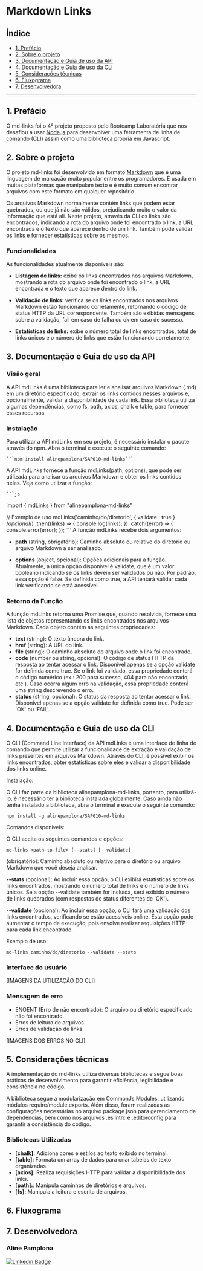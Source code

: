 # Markdown Links

## Índice

* [1. Prefácio](#1-prefácio)
* [2. Sobre o projeto](#2-sobre-o-projeto)
* [3. Documentação e Guia de uso da API](#3-documentacao-e-guia-de-uso-da-API)
* [4. Documentação e Guia de uso da CLI](#4-documentacao-e-guia-de-uso-da-CLI)
* [5. Considerações técnicas](#5-consideracoes-tecnicas)
* [6. Fluxograma](#6-fluxograma)
* [7. Desenvolvedora](#7-desenvolvedora)

***

## 1. Prefácio

O md-links foi o 4º projeto proposto pelo Bootcamp Laboratória que nos desafiou a usar [Node.js](https://nodejs.org/) para desenvolver
uma ferramenta de linha de comando (CLI) assim como uma biblioteca própria  em Javascript.


## 2. Sobre o projeto

O projeto md-links foi desenvolvido em formato [Markdown](https://pt.wikipedia.org/wiki/Markdown) que é uma linguagem de marcação
muito popular entre os programadores. É usada em muitas plataformas que manipulam texto e é muito comum encontrar arquivos com este formato em qualquer repositório.

Os arquivos Markdown normalmente contém links que podem estar quebrados, ou que já não são válidos, prejudicando muito o valor da informação que está ali.
Neste projeto, através da CLI os links são encontrados, indicando a rota do arquivo onde foi encontrado o link, a URL encontrada e o texto que aparece
dentro de um link. Também pode validar os links e fornecer estatísticas sobre os mesmos.

### Funcionalidades

As funcionalidades atualmente disponíveis são:

* **Listagem de links:** exibe os links encontrados nos arquivos Markdown, mostrando a rota do arquivo onde foi encontrado o link, a URL encontrada e o texto que aparece dentro do link.

* **Validação de links:** verifica se os links encontrados nos arquivos Markdown estão funcionando corretamente, retornando o código de status HTTP da URL correspondente. Também são exibidas mensagens sobre a validação, fail em caso de falha ou ok em caso de sucesso.

* **Estatísticas de links:** exibe o número total de links encontrados, total de links únicos e o número de links que estão funcionando corretamente.


## 3. Documentação e Guia de uso da API

### Visão geral

A API mdLinks é uma biblioteca para ler e analisar arquivos Markdown (.md) em um diretório especificado, extrair os links contidos nesses arquivos e, opcionalmente, validar a disponibilidade de cada link. Essa biblioteca utiliza algumas dependências, como fs, path, axios, chalk e table, para fornecer esses recursos.

### Instalação

Para utilizar a API mdLinks em seu projeto, é necessário instalar o pacote através do npm. Abra o terminal e execute o seguinte comando:

	```npm install alinepamplona/SAP010-md-links```

A API mdLinks fornece a função mdLinks(path, options), que pode ser utilizada para analisar os arquivos Markdown e obter os links contidos neles. Veja como utilizar a função:

	```js
import { mdLinks } from "alinepamplona-md-links"
	
// Exemplo de uso
mdLinks('caminho/do/diretorio', { validate : true } /*opcional*/)
  .then((links) => {
    console.log(links);
  })
  .catch((error) => {
    console.error(error);
  });
	```
A função mdLinks recebe dois argumentos:

* **path** (string, obrigatório): Caminho absoluto ou relativo do diretório ou arquivo Markdown a ser analisado.

* **options** (object, opcional): Opções adicionais para a função. Atualmente, a única opção disponível é validate, que é um valor booleano indicando se os links devem ser validados ou não. Por padrão, essa opção é false. Se definida como true, a API tentará validar cada link verificando se está acessível.

### Retorno da Função

A função mdLinks retorna uma Promise que, quando resolvida, fornece uma lista de objetos representando os links encontrados nos arquivos Markdown. Cada objeto contém as seguintes propriedades:

* **text** (string): O texto âncora do link.
* **href** (string): A URL do link.
* **file** (string): O caminho absoluto do arquivo onde o link foi encontrado.
* **code** (number ou string, opcional): O código de status HTTP da resposta ao tentar acessar o link. Disponível apenas se a opção validate for definida como true. Se o link foi validado, essa propriedade conterá o código numérico (ex.: 200 para sucesso, 404 para não encontrado, etc.). Caso ocorra algum erro na validação, essa propriedade conterá uma string descrevendo o erro.
* **status** (string, opcional): O status da resposta ao tentar acessar o link. Disponível apenas se a opção validate for definida como true. Pode ser 'OK' ou 'FAIL'.

## 4. Documentação e Guia de uso da CLI

O CLI (Command Line Interface) da API mdLinks é uma interface de linha de comando que permite utilizar a funcionalidade de extração e validação de links presentes em arquivos Markdown. Através do CLI, é possível exibir os links encontrados, obter estatísticas sobre eles e validar a disponibilidade dos links online.

Instalação:

O CLI faz parte da biblioteca alinepamplona-md-links, portanto, para utilizá-lo, é necessário ter a biblioteca instalada globalmente. Caso ainda não tenha instalado a biblioteca, abra o terminal e execute o seguinte comando:

```npm install -g alinepamplona/SAP010-md-links```

Comandos disponíveis:

O CLI aceita os seguintes comandos e opções:

```md-links <path-to-file> [--stats] [--validate]```

**<path-to-file>** (obrigatório): Caminho absoluto ou relativo para o diretório ou arquivo Markdown que você deseja analisar.

**--stats** (opcional): Ao incluir essa opção, o CLI exibirá estatísticas sobre os links encontrados, mostrando o número total de links e o número de links únicos. Se a opção --validate também for incluída, será exibido o número de links quebrados (com respostas de status diferentes de 'OK').

**--validate** (opcional): Ao incluir essa opção, o CLI fará uma validação dos links encontrados, verificando se estão acessíveis online. Esta opção pode aumentar o tempo de execução, pois envolve realizar requisições HTTP para cada link encontrado.

Exemplo de uso:

```md-links caminho/do/diretorio --validate --stats```

### Interface do usuário

[IMAGENS DA UTILIZAÇÃO DO CLI]

### Mensagem de erro

* ENOENT (Erro de não encontrado): O arquivo ou diretório especificado não foi encontrado.
* Erros de leitura de arquivos.
* Erros de validação de links.

[IMAGENS DOS ERROS NO CLI]

## 5. Considerações técnicas

A implementação do md-links utiliza diversas bibliotecas e segue boas práticas de desenvolvimento para garantir eficiência, legibilidade e consistência no código.

A biblioteca segue a modularização em CommonJs Modules, utilizando módulos require/module.exports. Além disso, foram realizadas as configurações necessárias no arquivo package.json para gerenciamento de dependências, bem como nos arquivos .eslintrc e .editorconfig para garantir a consistência do código.

### Bibliotecas Utilizadas

* **[chalk]:** Adiciona cores e estilos ao texto exibido no terminal.
* **[table]:** Formata um array de dados para criar tabelas de texto organizadas.
* **[axios]:** Realiza requisições HTTP para validar a disponibilidade dos links.
* **[path]:**: Manipula caminhos de diretórios e arquivos.
* **[fs]:** Manipula a leitura e escrita de arquivos.

## 6. Fluxograma


## 7. Desenvolvedora

### Aline Pamplona

[![Linkedin Badge](https://img.shields.io/badge/-LinkedIn-blue?style=flat-square&logo=Linkedin&logoColor=white&link)](https://www.linkedin.com/in/alinebpamplona/)